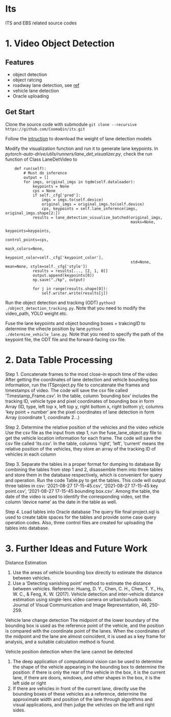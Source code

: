 # Its
ITS and EBS related source codes

# 1. Video Object Detection

## Features
- object detection
- object ratcing
- roadway lane detection, see [ref](https://github.com/voldemortX/pytorch-auto-drive.git)
- vehicle lane detection
- Oracle uploading

## Get Start
Clone the source code with submodule
`git clone --recursive https://github.com/CoomaQin/its.git`

Follow the [intruction](https://github.com/voldemortX/pytorch-auto-drive.git) to download the weight of lane detection models 

Modify the visualization function and run it to generate lane keypoints. In *pytorch-auto-drive/utils/runners/lane_det_visualizer.py*, check the run function of Class LaneDetVideo to 
```
    def run(self):
        # Must do inference
        output = []
        for imgs, original_imgs in tqdm(self.dataloader):
            keypoints = None
            cps = None
            if self._cfg['pred']:
                imgs = imgs.to(self.device)
                original_imgs = original_imgs.to(self.device)
                cps, keypoints = self.lane_inference(imgs, original_imgs.shape[2:])
            results = lane_detection_visualize_batched(original_imgs,
                                                       masks=None,
                                                       keypoints=keypoints,
                                                       control_points=cps,
                                                       mask_colors=None,
                                                       keypoint_color=self._cfg['keypoint_color'],
                                                       std=None, mean=None, style=self._cfg['style'])
            results = results[..., [2, 1, 0]]
            output.append(keypoints[0])
            np.save("./kp", output)

            for j in range(results.shape[0]):
                self.writer.write(results[j])
```

Run the object detection and tracking (ODT) `python3 ./object_detection_tracking.py`. Note that you need to modify the video_path, YOLO weight etc.

Fuse the lane keypoints and object bounding boxes + trakcingID to determine the vihecle position by lane `python3 ./determine_vehicle_lane.py`. Note that you need to specify the path of the keypoint file, the ODT file and the forward-facing csv file. 

# 2. Data Table Processing
Step 1. Concatenate frames to the most close-in epoch time of the video
After getting the coordinates of lane detection and vehicle bounding box information, run the ITSproject.py file to concatenate the frames and timestamps of video. The code will save the csv file called ‘Timestamp_Frame.csv’. 
In the table, column ‘bounding box’ includes the tracking ID, vehicle type and pixel coordinates of bounding box in form Array (ID, type, left top x, left top y, right bottom x, right bottom y); columns ‘key point + number’ are the pixel coordinates of lane detection in form Array (coordinate 1, coordinate 2…)

Step 2. Determine the relative position of the vehicles and the video vehicle
Use the csv file as the input from step 1, run the fuse_lane_object.py file to get the vehicle location information for each frame. The code will save the csv file called ‘its.csv’. 
In the table, columns ‘right’, ‘left’, ‘current’ means the relative position of the vehicles, they store an array of the tracking ID of vehicles in each column


Step 3. Separate the tables in a proper format for dumping to database
By combining the tables from step 1 and 2, disassemble them into three tables and store them in the database respectively, which is convenient for query and operation.
Run the code Table.py to get the tables. This code will output three tables in csv:
‘2021-08-27 17-15-45.csv’, ‘2021-08-27 17-15-45 key point.csv’, ‘2021-08-27 17-15-45 bounding box.csv’. Among the table, the date of the video is used to identify the corresponding video, set the column ‘device name’ as the date in the table as well.

Step 4. Load tables into Oracle database
The query file final project.sql is used to create table spaces for the tables and provide some case query operation codes. Also, three control files are created for uploading the tables into database. 



# 3. Further Ideas and Future Work
Distance Estimation
1.	Use the areas of vehicle bounding box directly to estimate the distance between vehicles.
2.	Use a ‘Detecting vanishing point’ method to estimate the distance between vehicles.
Reference: Huang, D. Y., Chen, C. H., Chen, T. Y., Hu, W. C., & Feng, K. W. (2017). Vehicle detection and inter-vehicle distance estimation using single-lens video camera on urban/suburb roads. Journal of Visual Communication and Image Representation, 46, 250-259.

Vehicle lane change detection
The midpoint of the lower boundary of the bounding box is used as the reference point of the vehicle, and the position is compared with the coordinate point of the lanes. When the coordinates of the midpoint and the lane are almost coincident, it is used as a key frame for analysis, and a suitable calculation method is found.

Vehicle position detection when the lane cannot be detected
1.	The deep application of computational vision can be used to determine the shape of the vehicle appearing in the bounding box to determine the position: if there is only the rear of the vehicle in the box, it is the current lane, if there are doors, windows, and other shapes in the box, it is the left side or right
2.	If there are vehicles in front of the current lane, directly use the bounding boxes of these vehicles as a reference, determine the approximate width and position of the lane through algorithms and visual applications, and then judge the vehicles on the left and right sides.
